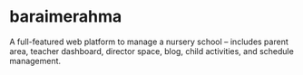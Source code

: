 # baraimerahma
A full-featured web platform to manage a nursery school – includes parent area, teacher dashboard, director space, blog, child activities, and schedule management.
